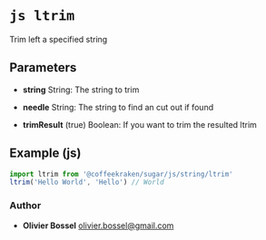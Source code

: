 


<!-- @namespace    sugar.js.string -->

# ```js ltrim ```


Trim left a specified string

## Parameters

- **string**  String: The string to trim

- **needle**  String: The string to find an cut out if found

- **trimResult** (true) Boolean: If you want to trim the resulted ltrim



## Example (js)

```js
import ltrim from '@coffeekraken/sugar/js/string/ltrim'
ltrim('Hello World', 'Hello') // World
```


### Author
- **Olivier Bossel** <a href="mailto:olivier.bossel@gmail.com">olivier.bossel@gmail.com</a> 



